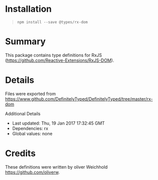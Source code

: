 # Installation
> `npm install --save @types/rx-dom`

# Summary
This package contains type definitions for RxJS (https://github.com/Reactive-Extensions/RxJS-DOM).

# Details
Files were exported from https://www.github.com/DefinitelyTyped/DefinitelyTyped/tree/master/rx-dom

Additional Details
 * Last updated: Thu, 19 Jan 2017 17:32:45 GMT
 * Dependencies: rx
 * Global values: none

# Credits
These definitions were written by oliver Weichhold <https://github.com/oliverw>.
